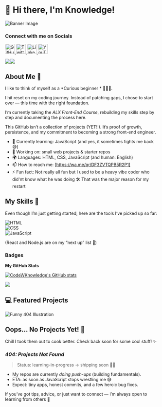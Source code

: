 # 👋 Hi there, I'm Knowledge!  

![Banner Image](https://res.cloudinary.com/dtrn8j0sz/image/upload/c_fill,h_300/v1746787744/PFP_gxv8zt.jpg)

### Connect with me on Socials

<p align="left"> <a href="https://www.github.com/CodeWKnowledge" target="_blank" rel="noreferrer"> <picture> <source media="(prefers-color-scheme: dark)" srcset="https://raw.githubusercontent.com/danielcranney/readme-generator/main/public/icons/socials/github-dark.svg" /> <source media="(prefers-color-scheme: light)" srcset="https://raw.githubusercontent.com/danielcranney/readme-generator/main/public/icons/socials/github.svg" /> <img src="https://raw.githubusercontent.com/danielcranney/readme-generator/main/public/icons/socials/github.svg" width="32" height="32" alt="GitHub" title="GitHub" /> </picture> </a> <a href="https://www.x.com/CodeWKnow_ledge" target="_blank" rel="noreferrer"> <picture> <source media="(prefers-color-scheme: dark)" srcset="https://raw.githubusercontent.com/danielcranney/readme-generator/main/public/icons/socials/twitter-dark.svg" /> <source media="(prefers-color-scheme: light)" srcset="https://raw.githubusercontent.com/danielcranney/readme-generator/main/public/icons/socials/twitter.svg" /> <img src="https://raw.githubusercontent.com/danielcranney/readme-generator/main/public/icons/socials/twitter.svg" width="32" height="32" alt="Twitter" title="Twitter" /> </picture> </a> <a href="https://www.linkedin.com/in/knowledge54" target="_blank" rel="noreferrer"> <picture> <source media="(prefers-color-scheme: dark)" srcset="https://raw.githubusercontent.com/danielcranney/readme-generator/main/public/icons/socials/linkedin-dark.svg" /> <source media="(prefers-color-scheme: light)" srcset="https://raw.githubusercontent.com/danielcranney/readme-generator/main/public/icons/socials/linkedin.svg" /> <img src="https://raw.githubusercontent.com/danielcranney/readme-generator/main/public/icons/socials/linkedin.svg" width="32" height="32" alt="LinkedIn" title="LinkedIn" /> </picture> </a> <a href="https://www.youtube.com/@codewknowledge" target="_blank" rel="noreferrer"> <picture> <source media="(prefers-color-scheme: dark)" srcset="https://raw.githubusercontent.com/danielcranney/readme-generator/main/public/icons/socials/youtube-dark.svg" /> <source media="(prefers-color-scheme: light)" srcset="https://raw.githubusercontent.com/danielcranney/readme-generator/main/public/icons/socials/youtube.svg" /> <img src="https://raw.githubusercontent.com/danielcranney/readme-generator/main/public/icons/socials/youtube.svg" width="32" height="32" alt="YouTube" title="YouTube" /> </picture> </a></p>
<a href="https://www.github.com/CodeWKnowledge" target="_blank" rel="noreferrer"><img
src="https://img.shields.io/github/followers/CodeWKnowledge?logo=github&style=for-the-badge&color=14b8a6&labelColor=1e3a8a" /></a><a href="https://www.x.com/CodeWKnow_ledge" target="_blank" rel="noreferrer"><img
src="https://img.shields.io/twitter/follow/CodeWKnow_ledge?logo=twitter&style=for-the-badge&color=14b8a6&labelColor=1e3a8a"
/></a>

## About Me 🚀

I like to think of myself as a *Curious beginner * 🦸🏽‍♂.  
 
I hit reset on my coding journey. Instead of patching gaps, I chose to start over — this time with the right foundation.  

I’m currently taking the *ALX Front-End Course*, rebuilding my skills step by step and documenting the process here.  

This GitHub isn’t a collection of projects (YET!!). It’s proof of growth, persistence, and my commitment to becoming a strong front-end engineer.

- 🌱 Currently learning: JavaScript (and yes, it sometimes fights me back 😅)  
- 🔭 Working on: small web projects & starter repos  
- 🌍 Languages: HTML, CSS, JavaScript (and human: English)  
- 📫 How to reach me: [https://wa.me/qr/DF3ZVTQPB5R2P1]  
- ⚡ Fun fact: Not really all fun but I used to be a heavy vibe coder who did'nt know what he was doing 🛠
  That was the major reason for my restart 



## My Skills 🧠

Even though I’m just getting started, here are the tools I’ve picked up so far:  

![HTML](https://img.shields.io/badge/-HTML-E34F26?style=flat-square&logo=html5&logoColor=white)  
![CSS](https://img.shields.io/badge/-CSS-1572B6?style=flat-square&logo=css3&logoColor=white)  
![JavaScript](https://img.shields.io/badge/-JavaScript-F7DF1E?style=flat-square&logo=javascript&logoColor=black)  

(React and Node.js are on my “next up” list 👀)  



### Badges

<b>My GitHub Stats</b>

<a href="http://www.github.com/CodeWKnowledge"><img src="https://github-readme-stats.vercel.app/api?username=CodeWKnowledge&show_icons=true&hide=&count_private=true&title_color=f97316&text_color=ffffff&icon_color=14b8a6&bg_color=1e3a8a&hide_border=true&show_icons=true" alt="CodeWKnowledge's GitHub stats" /></a>

<a href="http://www.github.com/CodeWKnowledge"><img src="https://github-readme-streak-stats.herokuapp.com/?user=CodeWKnowledge&stroke=ffffff&background=1e3a8a&ring=f97316&fire=f97316&currStreakNum=ffffff&currStreakLabel=f97316&sideNums=ffffff&sideLabels=ffffff&dates=ffffff&hide_border=true" /></a>


## 💻 Featured Projects

<!-- Decorative SVG divider (safe for GitHub README) -->
<section id="featured-projects" class="text-center p-6">
  <img 
    src="https://res.cloudinary.com/dtrn8j0sz/image/upload/c_fill,w_600,h_338,ar_16:9/v1756767048/8140783_nhhlqr.jpg" 
    alt="Funny 404 Illustration" 
    class="mx-auto w-64 h-64 object-contain"
  />
  <h2 class="text-2xl font-bold mt-4">Oops... No Projects Yet! 🚧</h2>
  <p class="text-gray-600 mt-2">
    Chill I took them out to cook better. Check back soon for some cool stuff! ✨
  </p>
</section>

### *404: Projects Not Found*  
> Status: learning-in-progress → shipping soon 🚚✨

- My repos are currently *doing push-ups* (building fundamentals).  
- ETA: as soon as JavaScript stops wrestling me 😅  
- Expect: tiny apps, honest commits, and a few heroic bug fixes.





If you’ve got tips, advice, or just want to connect — I’m always open to learning from others 🤝
